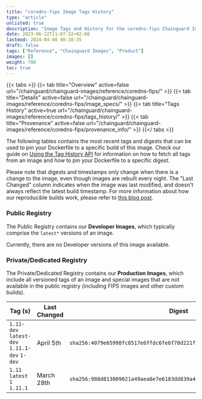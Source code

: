 ```yaml
---
title: "coredns-fips Image Tags History"
type: "article"
unlisted: true
description: "Image Tags and History for the coredns-fips Chainguard Image"
date: 2023-06-22T11:07:52+02:00
lastmod: 2024-04-08 00:38:35
draft: false
tags: ["Reference", "Chainguard Images", "Product"]
images: []
weight: 700
toc: true
---
```


{{< tabs >}}
{{< tab title="Overview" active=false url="/chainguard/chainguard-images/reference/coredns-fips/" >}}
{{< tab title="Details" active=false url="/chainguard/chainguard-images/reference/coredns-fips/image_specs/" >}}
{{< tab title="Tags History" active=true url="/chainguard/chainguard-images/reference/coredns-fips/tags_history/" >}}
{{< tab title="Provenance" active=false url="/chainguard/chainguard-images/reference/coredns-fips/provenance_info/" >}}
{{</ tabs >}}

The following tables contains the most recent tags and digests that can be used to pin your Dockerfile to a specific build of this image. Check our guide on [Using the Tag History API](/chainguard/chainguard-images/using-the-tag-history-api/) for information on how to fetch all tags from an image and how to pin your Dockerfile to a specific digest.

Please note that digests and timestamps only change when there is a change to the image, even though images are rebuilt every night. The "Last Changed" column indicates when the image was last modified, and doesn't always reflect the latest build timestamp. For more information about how our reproducible builds work, please refer to [this blog post](https://www.chainguard.dev/unchained/reproducing-chainguards-reproducible-image-builds).

### Public Registry
The Public Registry contains our **Developer Images**, which typically comprise the `latest*` versions of an image.

Currently, there are no Developer versions of this image available.

### Private/Dedicated Registry
The Private/Dedicated Registry contains our **Production Images**, which include all versioned tags of an image and special images that are not available in the public registry (including FIPS images and other custom builds).

| Tag (s)                                       | Last Changed | Digest                                                                    |
|-----------------------------------------------|--------------|---------------------------------------------------------------------------|
|  `1.11-dev` `latest-dev` `1.11.1-dev` `1-dev` | April 5th    | `sha256:4079e65998fc8517e6ffdc6fe6f78d221fed043e09c278a9fe87efb850e5f9ef` |
|  `1.11` `latest` `1` `1.11.1`                 | March 28th   | `sha256:988d813009021a49aea0e7e6183dd839a44dae86ccfba2d326a92c1dc6b966a0` |

